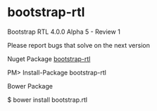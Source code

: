 bootstrap-rtl
=============

Bootstrap RTL 4.0.0 Alpha 5 - Review 1

Please report bugs that solve on the next version

Nuget Package [bootstrap-rtl](https://www.nuget.org/packages/bootstrap-rtl/4.0.0-alpha4)

PM> Install-Package bootstrap-rtl

Bower Package

$ bower install bootstrap.rtl
